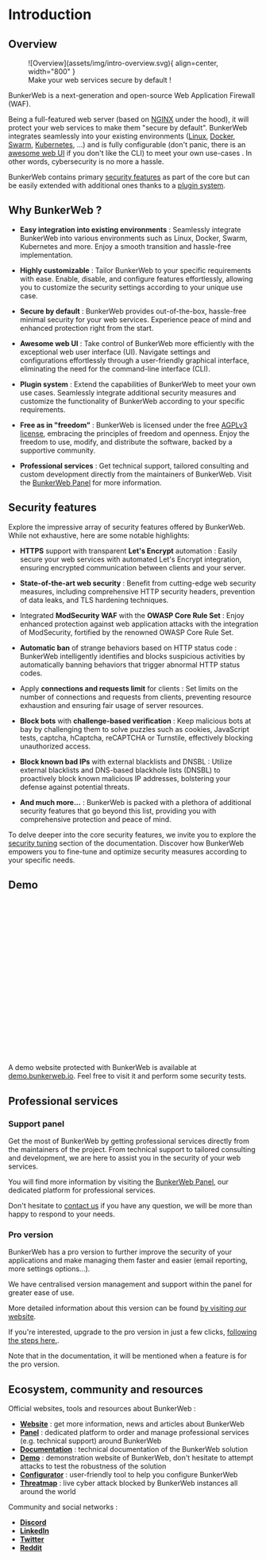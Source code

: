 # Introduction

## Overview

<figure markdown>
  ![Overview](assets/img/intro-overview.svg){ align=center, width="800" }
  <figcaption>Make your web services secure by default !</figcaption>
</figure>

BunkerWeb is a next-generation and open-source Web Application Firewall (WAF).

Being a full-featured web server (based on [NGINX](https://nginx.org/) under the hood), it will protect your web services to make them "secure by default". BunkerWeb integrates seamlessly into your existing environments ([Linux](integrations.md#linux), [Docker](integrations.md#docker), [Swarm](integrations.md#swarm), [Kubernetes](integrations.md#kubernetes), …) and is fully configurable (don't panic, there is an [awesome web UI](web-ui.md) if you don't like the CLI) to meet your own use-cases . In other words, cybersecurity is no more a hassle.

BunkerWeb contains primary [security features](security-tuning.md) as part of the core but can be easily extended with additional ones thanks to a [plugin system](plugins.md).

## Why BunkerWeb ?

- **Easy integration into existing environments** : Seamlessly integrate BunkerWeb into various environments such as Linux, Docker, Swarm, Kubernetes and more. Enjoy a smooth transition and hassle-free implementation.

- **Highly customizable** : Tailor BunkerWeb to your specific requirements with ease. Enable, disable, and configure features effortlessly, allowing you to customize the security settings according to your unique use case.

- **Secure by default** : BunkerWeb provides out-of-the-box, hassle-free minimal security for your web services. Experience peace of mind and enhanced protection right from the start.

- **Awesome web UI** : Take control of BunkerWeb more efficiently with the exceptional web user interface (UI). Navigate settings and configurations effortlessly through a user-friendly graphical interface, eliminating the need for the command-line interface (CLI).

- **Plugin system** : Extend the capabilities of BunkerWeb to meet your own use cases. Seamlessly integrate additional security measures and customize the functionality of BunkerWeb according to your specific requirements.

- **Free as in "freedom"** : BunkerWeb is licensed under the free [AGPLv3 license](https://www.gnu.org/licenses/agpl-3.0.en.html), embracing the principles of freedom and openness. Enjoy the freedom to use, modify, and distribute the software, backed by a supportive community.

- **Professional services** : Get technical support, tailored consulting and custom development directly from the maintainers of BunkerWeb. Visit the [BunkerWeb Panel](https://panel.bunkerweb.io/?utm_campaign=self&utm_source=doc) for more information.

## Security features

Explore the impressive array of security features offered by BunkerWeb. While not exhaustive, here are some notable highlights:

- **HTTPS** support with transparent **Let's Encrypt** automation : Easily secure your web services with automated Let's Encrypt integration, ensuring encrypted communication between clients and your server.

- **State-of-the-art web security** : Benefit from cutting-edge web security measures, including comprehensive HTTP security headers, prevention of data leaks, and TLS hardening techniques.

- Integrated **ModSecurity WAF** with the **OWASP Core Rule Set** : Enjoy enhanced protection against web application attacks with the integration of ModSecurity, fortified by the renowned OWASP Core Rule Set.

- **Automatic ban** of strange behaviors based on HTTP status code : BunkerWeb intelligently identifies and blocks suspicious activities by automatically banning behaviors that trigger abnormal HTTP status codes.

- Apply **connections and requests limit** for clients : Set limits on the number of connections and requests from clients, preventing resource exhaustion and ensuring fair usage of server resources.

- **Block bots** with **challenge-based verification** : Keep malicious bots at bay by challenging them to solve puzzles such as cookies, JavaScript tests, captcha, hCaptcha, reCAPTCHA or Turnstile, effectively blocking unauthorized access.

- **Block known bad IPs** with external blacklists and DNSBL : Utilize external blacklists and DNS-based blackhole lists (DNSBL) to proactively block known malicious IP addresses, bolstering your defense against potential threats.

- **And much more...** : BunkerWeb is packed with a plethora of additional security features that go beyond this list, providing you with comprehensive protection and peace of mind.

To delve deeper into the core security features, we invite you to explore the [security tuning](security-tuning.md) section of the documentation. Discover how BunkerWeb empowers you to fine-tune and optimize security measures according to your specific needs.

## Demo

<p align="center">
    <iframe style="display: block;" width="560" height="315" data-src="https://www.youtube-nocookie.com/embed/ZhYV-QELzA4" title="YouTube video player" frameborder="0" allow="accelerometer; autoplay; clipboard-write; encrypted-media; gyroscope; picture-in-picture" allowfullscreen></iframe>
</p>

A demo website protected with BunkerWeb is available at [demo.bunkerweb.io](https://demo.bunkerweb.io/?utm_campaign=self&utm_source=doc). Feel free to visit it and perform some security tests.

## Professional services

### Support panel

Get the most of BunkerWeb by getting professional services directly from the maintainers of the project. From technical support to tailored consulting and development, we are here to assist you in the security of your web services.

You will find more information by visiting the [BunkerWeb Panel](https://panel.bunkerweb.io/?utm_campaign=self&utm_source=doc), our dedicated platform for professional services.

Don't hesitate to [contact us](https://panel.bunkerweb.io/contact.php?utm_campaign=self&utm_source=doc) if you have any question, we will be more than happy to respond to your needs.

### Pro version

BunkerWeb has a pro version to further improve the security of your applications and make managing them faster and easier (email reporting, more settings options...).

We have centralised version management and support within the panel for greater ease of use.

More detailed information about this version can be found [by visiting our website](https://www.bunkerweb.io/#services?utm_campaign=self&utm_source=doc).

If you're interested, upgrade to the pro version in just a few clicks, [following the steps here.](https://panel.bunkerweb.io/?utm_campaign=self&utm_source=doc).

Note that in the documentation, it will be mentioned when a feature is for the pro version.

## Ecosystem, community and resources

Official websites, tools and resources about BunkerWeb :

- [**Website**](https://www.bunkerweb.io/?utm_campaign=self&utm_source=doc) : get more information, news and articles about BunkerWeb
- [**Panel**](https://panel.bunkerweb.io/?utm_campaign=self&utm_source=doc) : dedicated platform to order and manage professional services (e.g. technical support) around BunkerWeb
- [**Documentation**](https://docs.bunkerweb.io) : technical documentation of the BunkerWeb solution
- [**Demo**](https://demo.bunkerweb.io/?utm_campaign=self&utm_source=doc) : demonstration website of BunkerWeb, don't hesitate to attempt attacks to test the robustness of the solution
- [**Configurator**](https://config.bunkerweb.io/?utm_campaign=self&utm_source=doc) : user-friendly tool to help you configure BunkerWeb
- [**Threatmap**](https://threatmap.bunkerweb.io/?utm_campaign=self&utm_source=doc) : live cyber attack blocked by BunkerWeb instances all around the world

Community and social networks :

- [**Discord**](https://discord.com/invite/fTf46FmtyD)
- [**LinkedIn**](https://www.linkedin.com/company/bunkerity/)
- [**Twitter**](https://twitter.com/bunkerity)
- [**Reddit**](https://www.reddit.com/r/BunkerWeb/)
